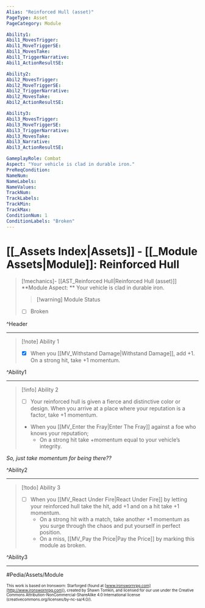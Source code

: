 ```yaml
---
Alias: "Reinforced Hull (asset)"
PageType: Asset
PageCategory: Module

Ability1:
Abil1_MovesTrigger:
Abil1_MoveTriggerSE:
Abil1_MovesTake:
Abil1_TriggerNarrative:
Abil1_ActionResultSE:

Ability2:
Abil2_MovesTrigger:
Abil2_MoveTriggerSE:
Abil2_TriggerNarrative:
Abil2_MovesTake:
Abil2_ActionResultSE:

Ability3:
Abil3_MovesTrigger:
Abil3_MoveTriggerSE:
Abil3_TriggerNarrative:
Abil3_MovesTake:
Abil3_Narrative:
Abil3_ActionResultSE:

GameplayRole: Combat
Aspect: "Your vehicle is clad in durable iron."
PreReqCondition: 
NameNum:
NameLabels:
NameValues:
TrackNum:
TrackLabels:
TrackMin:
TrackMax:
ConditionNum: 1
ConditionLabels: "Broken"
---
```

# [[_Assets Index|Assets]] - [[_Module Assets|Module]]: Reinforced Hull

> [!mechanics]- [[AST_Reinforced Hull|Reinforced Hull (asset)]]
> **Module Aspect: ** Your vehicle is clad in durable iron. 
> > [!warning] Module Status
> - [ ] Broken

^Header

___
> [!note] Ability 1
> - [x] When you [[MV_Withstand Damage|Withstand Damage]], add +1. On a strong hit, take +1 momentum.

^Ability1

___
> [!info] Ability 2
> - [ ] Your reinforced hull is given a fierce and distinctive color or design. When you arrive at a place where your reputation is a factor, take +1 momentum.
> - When you [[MV_Enter the Fray|Enter The Fray]] against a foe who knows your reputation;
> 	- On a strong hit take +momentum equal to your vehicle’s integrity.

*So, just take momentum for being there??*

^Ability2

___
> [!todo] Ability 3
> - [ ] When you [[MV_React Under Fire|React Under Fire]] by letting your reinforced hull take the hit, add +1 and on a hit take +1 momentum. 
> 	- On a strong hit with a match, take another +1 momentum as you surge through the chaos and put yourself in perfect position.
> 	- On a miss, [[MV_Pay the Price|Pay the Price]] by marking this module as broken.

^Ability3

___

#Pedia/Assets/Module 

<font size=-2>This work is based on Ironsworn: Starforged (found at [www.ironswornrpg.com](http://www.ironswornrpg.com)), created by Shawn Tomkin, and licensed for our use under the Creative Commons Attribution-NonCommercial-ShareAlike 4.0 International license  (creativecommons.org/licenses/by-nc-sa/4.0/).</font>
